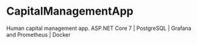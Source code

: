 # CapitalManagementApp
Human capital management app. ASP.NET Core 7 | PostgreSQL | Grafana and Prometheus | Docker
